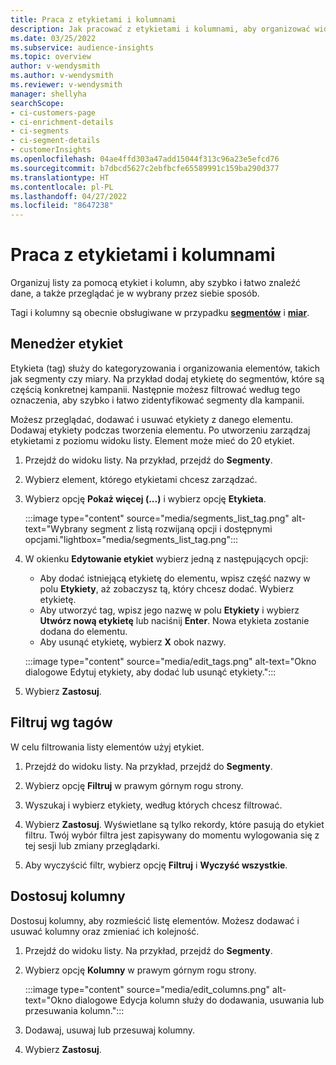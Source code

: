 ```yaml
---
title: Praca z etykietami i kolumnami
description: Jak pracować z etykietami i kolumnami, aby organizować widoki list
ms.date: 03/25/2022
ms.subservice: audience-insights
ms.topic: overview
author: v-wendysmith
ms.author: v-wendysmith
ms.reviewer: v-wendysmith
manager: shellyha
searchScope:
- ci-customers-page
- ci-enrichment-details
- ci-segments
- ci-segment-details
- customerInsights
ms.openlocfilehash: 04ae4ffd303a47add15044f313c96a23e5efcd76
ms.sourcegitcommit: b7dbcd5627c2ebfbcfe65589991c159ba290d377
ms.translationtype: HT
ms.contentlocale: pl-PL
ms.lasthandoff: 04/27/2022
ms.locfileid: "8647238"
---
```

# <a name="work-with-tags-and-columns"></a>Praca z etykietami i kolumnami

Organizuj listy za pomocą etykiet i kolumn, aby szybko i łatwo znaleźć dane, a także przeglądać je w wybrany przez siebie sposób.

Tagi i kolumny są obecnie obsługiwane w przypadku **[segmentów](segments.md)** i **[miar](measures.md)**.

## <a name="manage-tags"></a>Menedżer etykiet

Etykieta (tag) służy do kategoryzowania i organizowania elementów, takich jak segmenty czy miary. Na przykład dodaj etykietę do segmentów, które są częścią konkretnej kampanii. Następnie możesz filtrować według tego oznaczenia, aby szybko i łatwo zidentyfikować segmenty dla kampanii.

Możesz przeglądać, dodawać i usuwać etykiety z danego elementu. Dodawaj etykiety podczas tworzenia elementu. Po utworzeniu zarządzaj etykietami z poziomu widoku listy. Element może mieć do 20 etykiet.

1. Przejdź do widoku listy. Na przykład, przejdź do **Segmenty**.

1. Wybierz element, którego etykietami chcesz zarządzać.

1. Wybierz opcję **Pokaż więcej (...)** i wybierz opcję **Etykieta**.

   :::image type="content" source="media/segments_list_tag.png" alt-text="Wybrany segment z listą rozwijaną opcji i dostępnymi opcjami."lightbox="media/segments_list_tag.png":::

1. W okienku **Edytowanie etykiet** wybierz jedną z następujących opcji:

   - Aby dodać istniejącą etykietę do elementu, wpisz część nazwy w polu **Etykiety**, aż zobaczysz tą, który chcesz dodać. Wybierz etykietę.
   - Aby utworzyć tag, wpisz jego nazwę w polu **Etykiety** i wybierz **Utwórz nową etykietę** lub naciśnij **Enter**. Nowa etykieta zostanie dodana do elementu.
   - Aby usunąć etykietę, wybierz **X** obok nazwy.

   :::image type="content" source="media/edit_tags.png" alt-text="Okno dialogowe Edytuj etykiety, aby dodać lub usunąć etykiety.":::

1. Wybierz **Zastosuj**.

## <a name="filter-on-tags"></a>Filtruj wg tagów

W celu filtrowania listy elementów użyj etykiet.

1. Przejdź do widoku listy. Na przykład, przejdź do **Segmenty**.

1. Wybierz opcję **Filtruj** w prawym górnym rogu strony.

1. Wyszukaj i wybierz etykiety, według których chcesz filtrować.

1. Wybierz **Zastosuj**. Wyświetlane są tylko rekordy, które pasują do etykiet filtru. Twój wybór filtra jest zapisywany do momentu wylogowania się z tej sesji lub zmiany przeglądarki.

1. Aby wyczyścić filtr, wybierz opcję **Filtruj** i **Wyczyść wszystkie**.

## <a name="customize-columns"></a>Dostosuj kolumny

Dostosuj kolumny, aby rozmieścić listę elementów. Możesz dodawać i usuwać kolumny oraz zmieniać ich kolejność.

1. Przejdź do widoku listy. Na przykład, przejdź do **Segmenty**.

1. Wybierz opcję **Kolumny** w prawym górnym rogu strony.

   :::image type="content" source="media/edit_columns.png" alt-text="Okno dialogowe Edycja kolumn służy do dodawania, usuwania lub przesuwania kolumn.":::

1. Dodawaj, usuwaj lub przesuwaj kolumny.

1. Wybierz **Zastosuj**.
